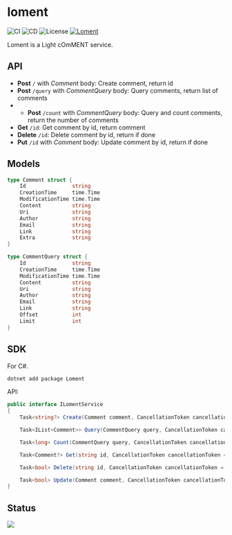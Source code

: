 # loment

![CI](https://github.com/StardustDL/loment/workflows/CI/badge.svg) ![CD](https://github.com/StardustDL/loment/workflows/CD/badge.svg) ![License](https://img.shields.io/github/license/StardustDL/loment.svg) [![Loment](https://buildstats.info/nuget/Loment)](https://www.nuget.org/packages/Loment/)

Loment is a Light cOmMENT service.

## API

- **Post** `/` with *Comment* body: Create comment, return id
- **Post** `/query` with *CommentQuery* body: Query comments, return list of comments
- - **Post** `/count` with *CommentQuery* body: Query and count comments, return the number of comments
- **Get** `/id`: Get comment by id, return comment
- **Delete** `/id`: Delete comment by id, return if done
- **Put** `/id` with *Comment* body: Update comment by id, return if done

## Models

```go
type Comment struct {
	Id               string
	CreationTime     time.Time
	ModificationTime time.Time
	Content          string
	Uri              string
	Author           string
	Email            string
	Link             string
	Extra            string
}

type CommentQuery struct {
	Id               string
	CreationTime     time.Time
	ModificationTime time.Time
	Content          string
	Uri              string
	Author           string
	Email            string
	Link             string
	Offset           int
	Limit            int
}
```

## SDK

For C#.

```sh
dotnet add package Loment
```

API:

```csharp
public interface ILomentService
{
    Task<string?> Create(Comment comment, CancellationToken cancellationToken = default);

    Task<IList<Comment>> Query(CommentQuery query, CancellationToken cancellationToken = default);

    Task<long> Count(CommentQuery query, CancellationToken cancellationToken = default);

    Task<Comment?> Get(string id, CancellationToken cancellationToken = default);

    Task<bool> Delete(string id, CancellationToken cancellationToken = default);

    Task<bool> Update(Comment comment, CancellationToken cancellationToken = default);
}
```

## Status

![](https://buildstats.info/github/chart/StardustDL/loment?branch=master)
